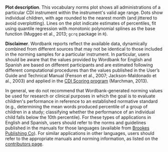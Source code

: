 __Plot description__. This vocabulary norms plot shows all administrations of a particular CDI instrument within the instrument's valid age range. Dots show individual children, with age rounded to the nearest month (and jittered to avoid overplotting). Lines on the plot indicate estimates of percentiles, fit using quantile regression with monotonic polynomial splines as the base function (Muggeo et al., 2013; `gcrq` package in `R`). 

__Disclaimer__. Wordbank reports reflect the available data, dynamically combined from different sources that may not be identical to those included in the norming samples for a particular instrument. In particular, users should be aware that the values provided by Wordbank for English and Spanish are based on different participants and are estimated following different computational procedures than the values published in the User’s Guide and Technical Manual (Fenson et al., 2007; Jackson-Maldonado et al., 2003) and applied in the [CDI Scoring program](mb-cdi.stanford.edu/scoringdb_p.htm) (Marchman, 2013).

In general, we do not recommend that Wordbank-generated norming values be used for research or clinical purposes in which the goal is to evaluate children's performance in reference to an established normative standard (e.g., determining the mean words produced percentile of a group of children in a study; classifying whether the performance of an individual child falls below the 10th percentile). For these types of applications in English and Spanish, users should refer to the norms and guidelines published in the manuals for those languages (available from [Brookes Publishing Co](www.brookes.com)). For similar applications in other languages, users should refer to the appropriate manuals and norming information, as listed on the [contributors page](http://wordbank.stanford.edu/contributors).
